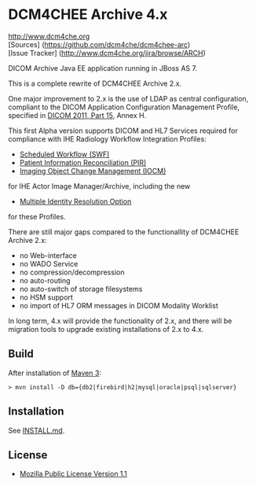 DCM4CHEE Archive 4.x
====================
http://www.dcm4che.org  
[Sources] (https://github.com/dcm4che/dcm4chee-arc)  
[Issue Tracker] (http://www.dcm4che.org/jira/browse/ARCH)

DICOM Archive Java EE application running in JBoss AS 7.

This is a complete rewrite of DCM4CHEE Archive 2.x.

One major improvement to 2.x is the use of LDAP as central configuration,
compliant to the DICOM Application Configuration Management Profile,
specified in [DICOM 2011, Part 15][1], Annex H.

[1]: ftp://medical.nema.org/medical/dicom/2011/11_15pu.pdf

This first Alpha version supports DICOM and HL7 Services required for
compliance with IHE Radiology Workflow Integration Profiles:

- [Scheduled Workflow (SWF)][2]
- [Patient Information Reconciliation (PIR)][3]
- [Imaging Object Change Management (IOCM)][4]

for IHE Actor Image Manager/Archive, including the new 

- [Multiple Identity Resolution Option][5]

for these Profiles.

[2]: http://wiki.ihe.net/index.php?title=Scheduled_Workflow
[3]: http://wiki.ihe.net/index.php?title=Patient_Information_Reconciliation
[4]: http://www.ihe.net/Technical_Framework/upload/IHE_RAD_Suppl_IOCM_Rev1-1_TI_2011-05-17.pdf
[5]: http://www.ihe.net/Technical_Framework/upload/IHE_RAD_Suppl_MIMA.pdf

There are still major gaps compared to the functionallity of DCM4CHEE Archive 2.x:

- no Web-interface
- no WADO Service
- no compression/decompression
- no auto-routing
- no auto-switch of storage filesystems
- no HSM support
- no import of HL7 ORM messages in DICOM Modality Worklist

In long term, 4.x will provide the functionality of 2.x, and there will
be migration tools to upgrade existing installations of 2.x to 4.x.

Build
-----
After installation of [Maven 3](http://maven.apache.org):

    > mvn install -D db={db2|firebird|h2|mysql|oracle|psql|sqlserver}

Installation
------------
See [INSTALL.md](./INSTALL.md).

License
-------
* [Mozilla Public License Version 1.1](http://www.mozilla.org/MPL/1.1/)
